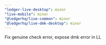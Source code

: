 ```yaml
---
"ledger-live-desktop": minor
"live-mobile": minor
"@ledgerhq/live-common": minor
"@ledgerhq/live-dmk-desktop": minor
---
```


Fix genuine check error, expose dmk error in LL
